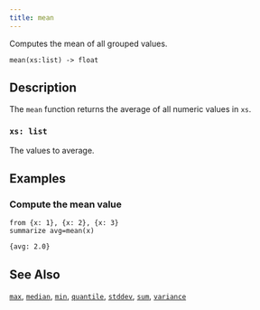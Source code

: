 ```yaml
---
title: mean
---
```


Computes the mean of all grouped values.

```tql
mean(xs:list) -> float
```

## Description

The `mean` function returns the average of all numeric values in `xs`.

### `xs: list`

The values to average.

## Examples

### Compute the mean value

```tql
from {x: 1}, {x: 2}, {x: 3}
summarize avg=mean(x)
```

```tql
{avg: 2.0}
```

## See Also

[`max`](/reference/functions/max),
[`median`](/reference/functions/median),
[`min`](/reference/functions/min),
[`quantile`](/reference/functions/quantile),
[`stddev`](/reference/functions/stddev),
[`sum`](/reference/functions/sum),
[`variance`](/reference/functions/variance)
